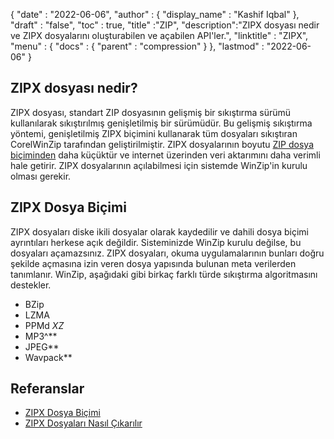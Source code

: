 {
  "date" : "2022-06-06",
  "author" : {
    "display_name" : "Kashif Iqbal"
},
  "draft" : "false",
  "toc" : true,
  "title" :"ZIP",
  "description":"ZIPX dosyası nedir ve ZIPX dosyalarını oluşturabilen ve açabilen API'ler.",
  "linktitle" : "ZIPX",
  "menu" : {
    "docs" : {
      "parent" : "compression"
}
},
  "lastmod" : "2022-06-06"
}

## ZIPX dosyası nedir?

ZIPX dosyası, standart ZIP dosyasının gelişmiş bir sıkıştırma sürümü kullanılarak sıkıştırılmış genişletilmiş bir sürümüdür. Bu gelişmiş sıkıştırma yöntemi, genişletilmiş ZIPX biçimini kullanarak tüm dosyaları sıkıştıran CorelWinZip tarafından geliştirilmiştir. ZIPX dosyalarının boyutu [ZIP dosya biçiminden](/tr/compression/zip/) daha küçüktür ve internet üzerinden veri aktarımını daha verimli hale getirir. ZIPX dosyalarının açılabilmesi için sistemde WinZip'in kurulu olması gerekir.

## ZIPX Dosya Biçimi

ZIPX dosyaları diske ikili dosyalar olarak kaydedilir ve dahili dosya biçimi ayrıntıları herkese açık değildir. Sisteminizde WinZip kurulu değilse, bu dosyaları açamazsınız. ZIPX dosyaları, okuma uygulamalarının bunları doğru şekilde açmasına izin veren dosya yapısında bulunan meta verilerden tanımlanır. WinZip, aşağıdaki gibi birkaç farklı türde sıkıştırma algoritmasını destekler.

* BZip
* LZMA
* PPMd
*XZ*
* MP3^**
* JPEG**
* Wavpack**

## Referanslar

* [ZIPX Dosya Biçimi](https://kb.corel.com/en/125951)
* [ZIPX Dosyaları Nasıl Çıkarılır](https://answers.microsoft.com/en-us/windows/forum/all/i-want-to-extract-zipx-files/32827ca4-ceec-4faf-93d9-d9ecffb1fb41)

